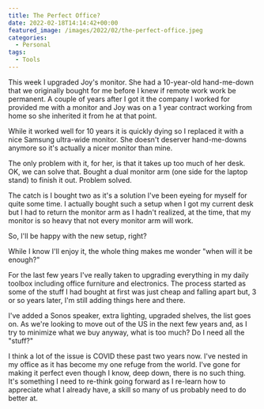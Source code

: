 ```yaml
---
title: The Perfect Office?
date: 2022-02-18T14:14:42+00:00
featured_image: /images/2022/02/the-perfect-office.jpeg
categories:
  - Personal
tags:
  - Tools
---
```


This week I upgraded Joy's monitor. She had a 10-year-old hand-me-down that we originally bought for me before I knew if remote work work be permanent. A couple of years after I got it the company I worked for provided me with a monitor and Joy was on a 1 year contract working from home so she inherited it from he at that point.

While it worked well for 10 years it is quickly dying so I replaced it with a nice Samsung ultra-wide monitor. She doesn't deserver hand-me-downs anymore so it's actually a nicer monitor than mine.

The only problem with it, for her, is that it takes up too much of her desk. OK, we can solve that. Bought a dual monitor arm (one side for the laptop stand) to finish it out. Problem solved.

The catch is I bought two as it's a solution I've been eyeing for myself for quite some time. I actually bought such a setup when I got my current desk but I had to return the monitor arm as I hadn't realized, at the time, that my monitor is so heavy that not every monitor arm will work.

So, I'll be happy with the new setup, right?

While I know I'll enjoy it, the whole thing makes me wonder "when will it be enough?"

For the last few years I've really taken to upgrading everything in my daily toolbox including office furniture and electronics. The process started as some of the stuff I had bought at first was just cheap and falling apart but, 3 or so years later, I'm still adding things here and there.

I've added a Sonos speaker, extra lighting, upgraded shelves, the list goes on. As we're looking to move out of the US in the next few years and, as I try to minimize what we buy anyway, what is too much? Do I need all the "stuff?"

I think a lot of the issue is COVID these past two years now. I've nested in my office as it has become my one refuge from the world. I've gone for making it perfect even though I know, deep down, there is no such thing. It's something I need to re-think going forward as I re-learn how to appreciate what I already have, a skill so many of us probably need to do better at.